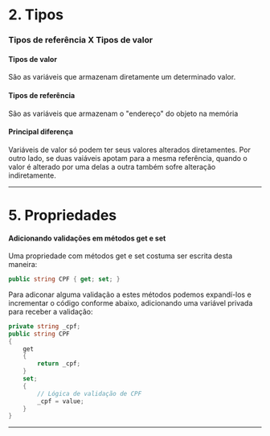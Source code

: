 # 2. Tipos

### Tipos de referência X Tipos de valor

#### Tipos de valor
São as variáveis que armazenam diretamente um determinado valor.

#### Tipos de referência
São as variáveis que armazenam o "endereço" do objeto na memória

#### Principal diferença
Variáveis de valor só podem ter seus valores alterados diretamentes. Por outro lado, se duas vaiáveis apotam para a mesma referência, quando o valor é alterado por uma delas a outra também sofre alteração indiretamente.

***

# 5. Propriedades

#### Adicionando validações em métodos get e set

Uma propriedade com métodos get e set costuma ser escrita desta maneira:

```c#
public string CPF { get; set; }
```

Para adiconar alguma validação a estes métodos podemos expandí-los e incrementar o código conforme abaixo, adicionando uma variável privada para receber a validação: 


```c#
private string _cpf;
public string CPF
{
    get
    {
        return _cpf;
    }
    set;
    {
        // Lógica de validação de CPF
        _cpf = value;
    }
}
```

***